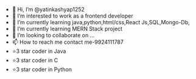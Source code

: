 - 👋 Hi, I’m @yatinkashyap1252
- 👀 I’m interested to work as a frontend developer
- 🌱 I’m currently learning java,python,html/css,React Js,SQL,Mongo-Db,
- 🌱 I’m currently learning MERN Stack project
- 💞️ I’m looking to collaborate on ...
- 📫 How to reach me contact me-9924111787
- ⭐3 star coder in Java
- ⭐3 star coder in C
- ⭐3 star coder in Python
<!---
yatinkashyap1252/yatinkashyap1252 is a ✨ special ✨ repository because its `README.md` (this file) appears on your GitHub profile.
You can click the Preview link to take a look at your changes.
--->
